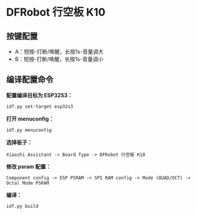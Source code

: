 # DFRobot 行空板 K10

## 按键配置
* A：短按-打断/唤醒，长按1s-音量调大
* B：短按-打断/唤醒，长按1s-音量调小

## 编译配置命令

**配置编译目标为 ESP32S3：**

```bash
idf.py set-target esp32s3
```

**打开 menuconfig：**

```bash
idf.py menuconfig
```

**选择板子：**

```
Xiaozhi Assistant -> Board Type -> DFRobot 行空板 K10
```

**修改 psram 配置：**

```
Component config -> ESP PSRAM -> SPI RAM config -> Mode (QUAD/OCT) -> Octal Mode PSRAM
```

**编译：**

```bash
idf.py build
```